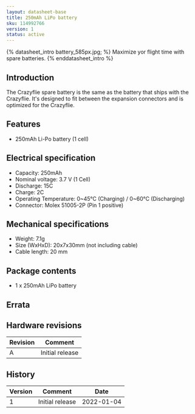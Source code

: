 ```yaml
---
layout: datasheet-base
title: 250mAh LiPo battery
sku: 114992766
version: 1
status: active
---
```


{% datasheet_intro battery_585px.jpg; %}
Maximize yor flight time with spare batteries.
{% enddatasheet_intro %}

## Introduction

The Crazyflie spare battery is the same as the battery that ships with the Crazyflie. It's designed to fit
between the expansion connectors and is optimized for the Crazyflie.

## Features

* 250mAh Li-Po battery (1 cell)

## Electrical specification

* Capacity: 250mAh
* Nominal voltage: 3.7 V (1 Cell)
* Discharge: 15C
* Charge: 2C
* Operating Temperature: 0~45°C (Charging) / 0~60°C (Discharging)
* Connector: Molex 51005-2P (Pin 1 positive)

## Mechanical specifications

* Weight: 7.1g
* Size (WxHxD): 20x7x30mm (not including cable)
* Cable length: 20 mm

## Package contents

* 1 x 250mAh LiPo battery

## Errata

## Hardware revisions

| Revision | Comment |
| ------- | ------- |
| A | Initial release |

## History

| Version | Comment | Date |
| ------- | ------- | ---- |
| 1 | Initial release | 2022-01-04 |
